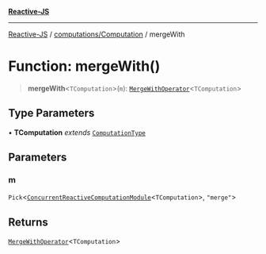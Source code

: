 [**Reactive-JS**](../../../README.md)

***

[Reactive-JS](../../../README.md) / [computations/Computation](../README.md) / mergeWith

# Function: mergeWith()

> **mergeWith**\<`TComputation`\>(`m`): [`MergeWithOperator`](../interfaces/MergeWithOperator.md)\<`TComputation`\>

## Type Parameters

• **TComputation** *extends* [`ComputationType`](../../type-aliases/ComputationType.md)

## Parameters

### m

`Pick`\<[`ConcurrentReactiveComputationModule`](../../interfaces/ConcurrentReactiveComputationModule.md)\<`TComputation`\>, `"merge"`\>

## Returns

[`MergeWithOperator`](../interfaces/MergeWithOperator.md)\<`TComputation`\>

